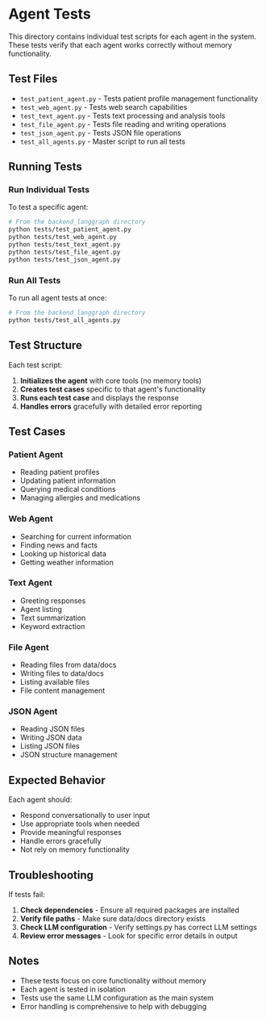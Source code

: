 # Agent Tests

This directory contains individual test scripts for each agent in the system. These tests verify that each agent works correctly without memory functionality.

## Test Files

- `test_patient_agent.py` - Tests patient profile management functionality
- `test_web_agent.py` - Tests web search capabilities
- `test_text_agent.py` - Tests text processing and analysis tools
- `test_file_agent.py` - Tests file reading and writing operations
- `test_json_agent.py` - Tests JSON file operations
- `test_all_agents.py` - Master script to run all tests

## Running Tests

### Run Individual Tests

To test a specific agent:

```bash
# From the backend_langgraph directory
python tests/test_patient_agent.py
python tests/test_web_agent.py
python tests/test_text_agent.py
python tests/test_file_agent.py
python tests/test_json_agent.py
```

### Run All Tests

To run all agent tests at once:

```bash
# From the backend_langgraph directory
python tests/test_all_agents.py
```

## Test Structure

Each test script:

1. **Initializes the agent** with core tools (no memory tools)
2. **Creates test cases** specific to that agent's functionality
3. **Runs each test case** and displays the response
4. **Handles errors** gracefully with detailed error reporting

## Test Cases

### Patient Agent
- Reading patient profiles
- Updating patient information
- Querying medical conditions
- Managing allergies and medications

### Web Agent
- Searching for current information
- Finding news and facts
- Looking up historical data
- Getting weather information

### Text Agent
- Greeting responses
- Agent listing
- Text summarization
- Keyword extraction

### File Agent
- Reading files from data/docs
- Writing files to data/docs
- Listing available files
- File content management

### JSON Agent
- Reading JSON files
- Writing JSON data
- Listing JSON files
- JSON structure management

## Expected Behavior

Each agent should:
- Respond conversationally to user input
- Use appropriate tools when needed
- Provide meaningful responses
- Handle errors gracefully
- Not rely on memory functionality

## Troubleshooting

If tests fail:

1. **Check dependencies** - Ensure all required packages are installed
2. **Verify file paths** - Make sure data/docs directory exists
3. **Check LLM configuration** - Verify settings.py has correct LLM settings
4. **Review error messages** - Look for specific error details in output

## Notes

- These tests focus on core functionality without memory
- Each agent is tested in isolation
- Tests use the same LLM configuration as the main system
- Error handling is comprehensive to help with debugging 